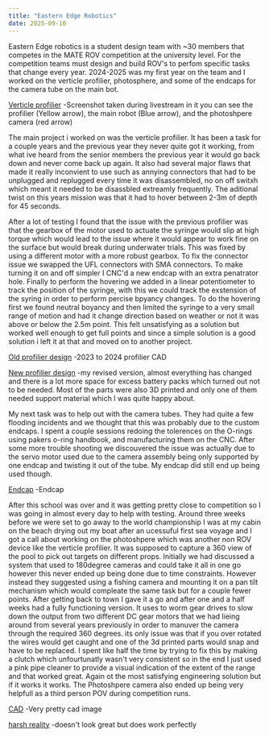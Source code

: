 ```yaml
---
title: "Eastern Edge Robotics"
date: 2025-09-16
---
```


Eastern Edge robotics is a student design team with ~30 members that competes in the MATE ROV competition at the university level. For the competition teams must design and build ROV's to perfom specific tasks that change every year. 2024-2025 was my first year on the team and I worked on the verticle profilier, photosphere, and some of the endcaps for the camera tube on the main bot.

[Verticle profilier](<img width="746" height="680" alt="image" src="https://github.com/user-attachments/assets/4508c662-71b9-4c1f-a72f-76562dba7a78" />)
-Screenshot taken during livestream in it you can see the profilier (Yellow arrow), the main robot (Blue arrow), and the photoshpere camera (red arrow)

The main project i worked on was the verticle profilier. It has been a task for a couple years and the previous year they never quite got it working, from what ive heard from the senior members the previous year it would go back down and never come back up again. It also had several major flaws that made it really inconvient to use such as annying connectors that had to be unplugged and replugged every time it was disassembled, no on off switxh which meant it needed to be disassbled extreamly frequently. The aditional twist on this years mission was that it had to hover between 2-3m of depth for 45 seconds.

After a lot of testing I found that the issue with the previous profilier was that the gearbox of the motor used to actuate the syringe would slip at high torque which would lead to the issue where it would appear to work fine on the surface but would break during underwater trials. This was fixed by using a different motor with a more robust gearbox. To fix the connector issue we swapped the UFL connectors with SMA connectors. To make turning it on and off simpler I CNC'd a new endcap with an extra penatrator hole. Finally to perform the hovering we added in a linear potentiometer to track the position of the syringe, with this we could track the exstension of the syring in order to perform percise bpyancy changes. To do the hovering first we found neutral boyancy and then limited the syringe to a very small range of motion and had it change direction based on weather or not it was above or below the 2.5m point. This felt unsatisfying as a solution but worked well enough to get full points and since a simple solution is a good solution i left it at that and moved on to another project.

[Old profilier design](https://github.com/user-attachments/assets/37b38827-ba36-43f4-81d7-14b8e7d6fb80)
-2023 to 2024 profilier CAD

[New profilier design](https://github.com/user-attachments/assets/5e01d112-695b-4c9a-af01-c52ebc9c65e3)
-my revised version, almost everything has changed and there is a lot more space for excess battery packs which turned out not to be needed. Most of the parts were also 3D printed and only one of them needed support material which I was quite happy about.

My next task was to help out with the camera tubes. They had quite a few flooding incidents and we thought that this was probably due to the custom endcaps. I spent a couple sessions redoing the tolerences on the O-rings using pakers o-ring handbook, and manufacturing them on the CNC. After some more trouble shooting we discouvered the issue was actually due to the servo motor used due to the camera assembly being only supported by one endcap and twisting it out of the tube. My endcap did still end up being used though.

[Endcap](https://github.com/user-attachments/assets/42149071-7de0-4fa5-b0a8-4c2985f5275f)
-Endcap

After this school was over and it was getting pretty close to competition so I was going in almost every day to help with testing. Around three weeks before we were set to go away to the world championship I was at my cabin on the beach drying out my boat after an ucessuful first sea voyage and I got a call about working on the photoshpere which was another non ROV device like the verticle profilier. It was supposed to capture a 360 view of the pool to pick out targets on different props. Initially we had discussed a system that used to 180degree cameras and could take it all in one go however this never ended up being done due to time constraints. However instead they suggested using a fishing camera and mounting it on a pan tilt mechanism which would compleate the same task but for a couple fewer points. After getting back to town I gave it a go and after one and a half weeks had a fully functioning version. It uses to worm gear drives to slow down the output from two different DC gear motors that we had lieing around from several years previously in order to manuver the camera through the required 360 degrees. its only issue was that if you over rotated the wires would get caught and one of the 3d printed parts would snap and have to be replaced. I spent like half the time by trying to fix this by making a clutch which unfourtunatly wasn't very consistent so in the end I just used a pink pipe cleaner to provide a visual indication of the extent of the range and that worked great. Again ot the most satisfying engineering solution but if it works it works. The Photoshpere camera also ended up being very helpfull as a third person POV during competition runs.

[CAD](https://github.com/user-attachments/assets/49c748ab-2a68-4422-8a87-66192c38a400)
-Very pretty cad image

[harsh reality](https://github.com/user-attachments/assets/d3e85d2c-0b2c-495d-bc5c-e0fd09732faa)
-doesn't look great but does work perfectly





